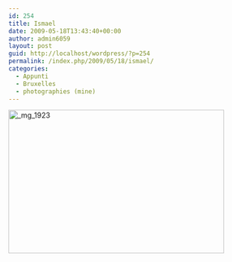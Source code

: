 ```yaml
---
id: 254
title: Ismael
date: 2009-05-18T13:43:40+00:00
author: admin6059
layout: post
guid: http://localhost/wordpress/?p=254
permalink: /index.php/2009/05/18/ismael/
categories:
  - Appunti
  - Bruxelles
  - photographies (mine)
---
```

[<img class="aligncenter wp-image-396 size-full" title="_mg_1923" src="http://blog.martasmaldone.eu/wp-content/uploads/2009/05/mg_1923.jpg" alt="_mg_1923" width="425" height="283" srcset="http://blog.martasmaldone.eu/wp-content/uploads/2009/05/mg_1923.jpg 425w, http://blog.martasmaldone.eu/wp-content/uploads/2009/05/mg_1923-300x200.jpg 300w" sizes="(max-width: 425px) 100vw, 425px" />](http://blog.martasmaldone.eu/wp-content/uploads/2009/05/mg_1923.jpg)